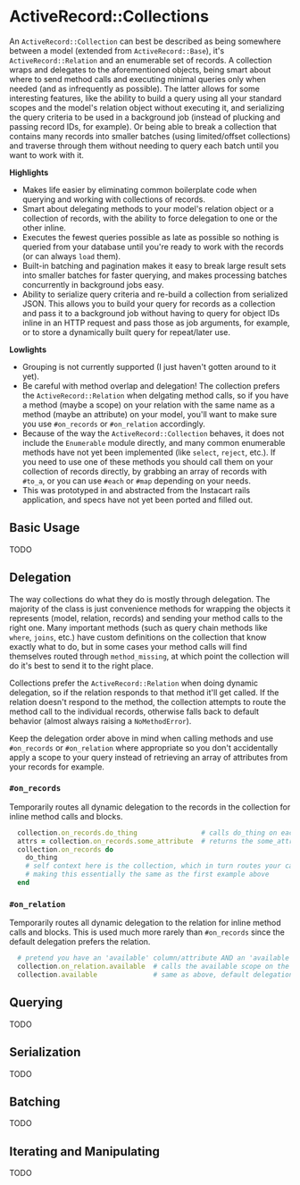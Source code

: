 # ActiveRecord::Collections

An `ActiveRecord::Collection` can best be described as being somewhere between a model (extended from `ActiveRecord::Base`), it's `ActiveRecord::Relation` and an enumerable set of records. A collection wraps and delegates to the aforementioned objects, being smart about where to send method calls and executing minimal queries only when needed (and as infrequently as possible). The latter allows for some interesting features, like the ability to build a query using all your standard scopes and the model's relation object without executing it, and serializing the query criteria to be used in a background job (instead of plucking and passing record IDs, for example). Or being able to break a collection that contains many records into smaller batches (using limited/offset collections) and traverse through them without needing to query each batch until you want to work with it.

**Highlights**
* Makes life easier by eliminating common boilerplate code when querying and working with collections of records.
* Smart about delegating methods to your model's relation object or a collection of records, with the ability to force delegation to one or the other inline.
* Executes the fewest queries possible as late as possible so nothing is queried from your database until you're ready to work with the records (or can always `load` them).
* Built-in batching and pagination makes it easy to break large result sets into smaller batches for faster querying, and makes processing batches concurrently in background jobs easy.
* Ability to serialize query criteria and re-build a collection from serialized JSON. This allows you to build your query for records as a collection and pass it to a background job without having to query for object IDs inline in an HTTP request and pass those as job arguments, for example, or to store a dynamically built query for repeat/later use.

**Lowlights**
* Grouping is not currently supported (I just haven't gotten around to it yet).
* Be careful with method overlap and delegation! The collection prefers the `ActiveRecord::Relation` when delgating method calls, so if you have a method (maybe a scope) on your relation with the same name as a method (maybe an attribute) on your model, you'll want to make sure you use `#on_records` or `#on_relation` accordingly.
* Because of the way the `ActiveRecord::Collection` behaves, it does not include the `Enumerable` module directly, and many common enumerable methods have not yet been implemented (like `select`, `reject`, etc.). If you need to use one of these methods you should call them on your collection of records directly, by grabbing an array of records with `#to_a`, or you can use `#each` or `#map` depending on your needs.
* This was prototyped in and abstracted from the Instacart rails application, and specs have not yet been ported and filled out.

## Basic Usage

TODO

## Delegation

The way collections do what they do is mostly through delegation. The majority of the class is just convenience methods for wrapping the objects it represents (model, relation, records) and sending your method calls to the right one. Many important methods (such as query chain methods like `where`, `joins`, etc.) have custom definitions on the collection that know exactly what to do, but in some cases your method calls will find themselves routed through `method_missing`, at which point the collection will do it's best to send it to the right place.

Collections prefer the `ActiveRecord::Relation` when doing dynamic delegation, so if the relation responds to that method it'll get called. If the relation doesn't respond to the method, the collection attempts to route the method call to the individual records, otherwise falls back to default behavior (almost always raising a `NoMethodError`).

Keep the delegation order above in mind when calling methods and use `#on_records` or `#on_relation` where appropriate so you don't accidentally apply a scope to your query instead of retrieving an array of attributes from your records for example.

### `#on_records`

Temporarily routes all dynamic delegation to the records in the collection for inline method calls and blocks.

```ruby
  collection.on_records.do_thing                # calls do_thing on each record in the collection
  attrs = collection.on_records.some_attribute  # returns the some_attribute value for each record in an array
  collection.on_records do
    do_thing
    # self context here is the collection, which in turn routes your call to each record in the collection,
    # making this essentially the same as the first example above
  end
```

### `#on_relation`

Temporarily routes all dynamic delegation to the relation for inline method calls and blocks. This is used much more rarely than `#on_records` since the default delegation prefers the relation.

```ruby
  # pretend you have an 'available' column/attribute AND an 'available' scope on your model
  collection.on_relation.available  # calls the available scope on the collection relation
  collection.available              # same as above, default delegation prefers the relation
```

## Querying

TODO

## Serialization

TODO

## Batching

TODO

## Iterating and Manipulating

TODO
